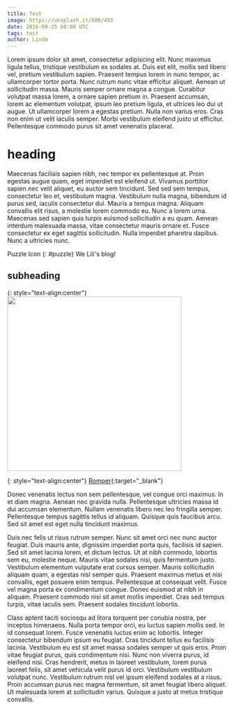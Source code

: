 ```yaml
---
title: Test
image: https://unsplash.it/500/455
date: 2016-09-25 00:00 UTC
tags: test
author: Linda
---
```


Lorem ipsum dolor sit amet, consectetur adipiscing elit. Nunc maximus ligula tellus, tristique vestibulum ex sodales at. Duis est elit, mollis sed libero vel, pretium vestibulum sapien. Praesent tempus lorem in nunc tempor, ac ullamcorper tortor porta. Nunc rutrum nunc vitae efficitur aliquet. Aenean ut sollicitudin massa. Mauris semper ornare magna a congue. Curabitur volutpat massa lorem, a ornare sapien pretium in. Praesent accumsan, lorem ac elementum volutpat, ipsum leo pretium ligula, et ultrices leo dui ut augue. Ut ullamcorper lorem a egestas pretium. Nulla non varius eros. Cras non enim ut velit iaculis semper. Morbi vestibulum eleifend justo ut efficitur. Pellentesque commodo purus sit amet venenatis placerat.

# heading

Maecenas facilisis sapien nibh, nec tempor ex pellentesque at. Proin egestas augue quam, eget imperdiet est eleifend ut. Vivamus porttitor sapien nec velit aliquet, eu auctor sem tincidunt. Sed sed sem tempus, consectetur leo et, vestibulum magna. Vestibulum nulla magna, bibendum id purus sed, iaculis consectetur dui. Mauris a tempus magna. Aliquam convallis elit risus, a molestie lorem commodo eu. Nunc a lorem urna. Maecenas sed sapien quis turpis euismod sollicitudin a eu quam. Aenean interdum malesuada massa, vitae consectetur mauris ornare et. Fusce consectetur ex eget sagittis sollicitudin. Nulla imperdiet pharetra dapibus. Nunc a ultricies nunc.

<i class="fa fa-puzzle-piece" aria-hidden="true"></i> Puzzle Icon
{: #puzzle}
<i class="fa fa-github"></i>
We <i class="fa fa-heart" aria-hidden="true" style="color:#D3A64C"></i> Lili's blog!

## subheading

{: style="text-align:center"}
<img src="/images/image1.png" width="400">


{: style="text-align:center"}
[<i class="fa fa-shopping-cart" aria-hidden="true" style="color:#D3A64C"></i> Romper](https://orchardmile.com/cosabella/cadence-romper-cbe718525e?color=bloom%252Fpristine%20ivory){:target="_blank"}

Donec venenatis lectus non sem pellentesque, vel congue orci maximus. In et diam magna. Aenean nec gravida nulla. Pellentesque ultricies massa id dui accumsan elementum. Nullam venenatis libero nec leo fringilla semper. Pellentesque tempus sagittis tellus id aliquam. Quisque quis faucibus arcu. Sed sit amet est eget nulla tincidunt maximus.

Duis nec felis ut risus rutrum semper. Nunc sit amet orci nec nunc auctor feugiat. Duis mauris ante, dignissim imperdiet porta quis, facilisis id sapien. Sed sit amet lacinia lorem, et dictum lectus. Ut at nibh commodo, lobortis sem eu, molestie neque. Mauris vitae sodales nisi, quis fermentum justo. Vestibulum elementum vulputate erat cursus semper. Mauris sollicitudin aliquam quam, a egestas nisl semper quis. Praesent maximus metus et nisi convallis, eget posuere enim tempus. Pellentesque at consequat velit. Fusce vel magna porta ex condimentum congue. Donec euismod at nibh in aliquam. Praesent commodo nisi sit amet mollis imperdiet. Cras sed tempus turpis, vitae iaculis sem. Praesent sodales tincidunt lobortis.


Class aptent taciti sociosqu ad litora torquent per conubia nostra, per inceptos himenaeos. Nulla porta tempor orci, eu luctus sapien mollis sed. In id consequat lorem. Fusce venenatis luctus enim ac lobortis. Integer consectetur bibendum ipsum eu feugiat. Cras tincidunt tellus eu facilisis lacinia. Vestibulum eu est sit amet massa sodales semper ut quis eros. Proin vitae feugiat purus, quis condimentum nisi. Nunc non viverra purus, id eleifend nisi. Cras hendrerit, metus in laoreet vestibulum, lorem purus laoreet felis, sit amet vehicula velit purus id orci. Vestibulum vestibulum volutpat nunc. Vestibulum rutrum nisl vel ipsum eleifend sodales at a risus. Proin accumsan purus nec magna fermentum, sit amet feugiat libero aliquet. Ut malesuada lorem at sollicitudin varius. Quisque a justo at metus tristique convallis.
